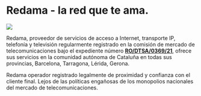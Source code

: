 # Redama - la red que te ama.

![](https://catalunya.redama.es/Imagenes/internet_rural_ilimitado_CEO2.webp)

Redama, proveedor de servicios de acceso a Internet, transporte IP, telefonía y televisión regularmente registrado en la comisión de mercado de telecomunicaciones bajo el expediente número **[RO/DTSA/0369/21](https://redama.es/Documentos/riccardo_giuntoli_cnmc.pdf)**, ofrece sus servicios en la comunidad autónoma de Cataluña en todas sus provincias, Barcelona, Tarragona, Lérida, Gerona.

Redama operador registrado legalmente de proximidad y confianza con el cliente final. Lejos de las políticas engañosas de los monopolios nacionales del mercado de telecomunicaciones.
